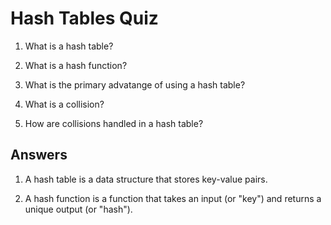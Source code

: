 # Hash Tables Quiz

1. What is a hash table?

2. What is a hash function?

3. What is the primary advatange of using a hash table?

4. What is a collision?

5. How are collisions handled in a hash table?

## Answers

1. A hash table is a data structure that stores key-value pairs.

2. A hash function is a function that takes an input (or "key") and returns a unique
output (or "hash").
